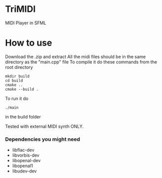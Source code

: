 # TriMIDI
MIDI Player in SFML

# How to use
Download the .zip and extract
All the midi files should be in the same directory as the "main.cpp" file
To compile it do these commands from the root directory
```
mkdir build
cd build
cmake ..
cmake --build .
```
To run it do
```
./main
```
in the build folder

Tested with external MIDI synth ONLY.

### Dependencies you might need

* libflac-dev
* libvorbis-dev
* libopenal-dev
* libopenal1
* libudev-dev
